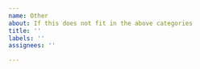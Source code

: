 ```yaml
---
name: Other
about: If this does not fit in the above categories
title: ''
labels: ''
assignees: ''

---
```



